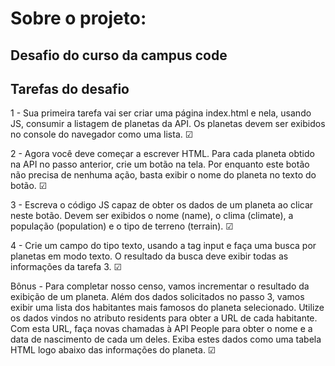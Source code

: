 # Sobre o projeto:

## Desafio do curso da campus code

## Tarefas do desafio
1 - Sua primeira tarefa vai ser criar uma página index.html e nela, usando JS, consumir a listagem de planetas da API. Os planetas devem ser exibidos no console do navegador como uma lista. &#x2611;

2 - Agora você deve começar a escrever HTML. Para cada planeta obtido na API no passo anterior, crie um botão na tela. Por enquanto este botão não precisa de nenhuma ação, basta exibir o nome do planeta no texto do botão. &#x2611;

3 - Escreva o código JS capaz de obter os dados de um planeta ao clicar neste botão. Devem ser exibidos o nome (name), o clima (climate), a população (population) e o tipo de terreno (terrain). &#x2611;

4 - Crie um campo do tipo texto, usando a tag input e faça uma busca por planetas em modo texto. O resultado da busca deve exibir todas as informações da tarefa 3. &#x2611;

Bônus - Para completar nosso censo, vamos incrementar o resultado da exibição de um planeta. Além dos dados solicitados no passo 3, vamos exibir uma lista dos habitantes mais famosos do planeta selecionado. Utilize os dados vindos no atributo residents para obter a URL de cada habitante. Com esta URL, faça novas chamadas à API People para obter o nome e a data de nascimento de cada um deles. Exiba estes dados como uma tabela HTML logo abaixo das informações do planeta. &#x2611;